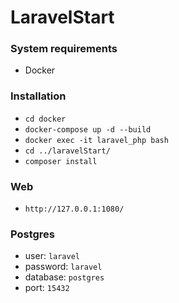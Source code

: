 # LaravelStart

### System requirements

- Docker 

### Installation

- `cd docker`
- `docker-compose up -d --build`
- `docker exec -it laravel_php bash`
- `cd ../laravelStart/`
- `composer install`

### Web

- `http://127.0.0.1:1080/`


### Postgres

- user: `laravel`
- password: `laravel`
- database: `postgres`
- port: `15432`
